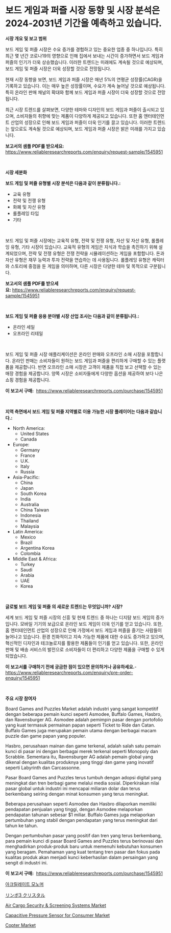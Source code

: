 <p><h1>보드 게임과 퍼즐 시장 동향 및 시장 분석은 2024-2031년 기간을 예측하고 있습니다.</h1></p><p><strong>시장 개요 및 보고 범위</strong></p>
<p><p>보드 게임 및 퍼즐 시장은 수요 증가를 경험하고 있는 중요한 업종 중 하나입니다. 특히 최근 몇 년간 코로나19의 영향으로 인해 집에서 보내는 시간이 증가하면서 보드 게임과 퍼즐의 인기가 더욱 상승했습니다. 이러한 트렌드는 미래에도 계속될 것으로 예상되며, 보드 게임 및 퍼즐 시장은 더욱 성장할 것으로 전망됩니다.</p><p>현재 시장 동향을 보면, 보드 게임과 퍼즐 시장은 매년 5%의 연평균 성장률(CAGR)을 기록하고 있습니다. 이는 매우 높은 성장률이며, 수요가 계속 늘어날 것으로 예상됩니다. 특히 온라인 판매 채널의 확대와 함께 보드 게임과 퍼즐 시장이 더욱 성장할 것으로 전망됩니다.</p><p>최근 시장 트렌드를 살펴보면, 다양한 테마와 디자인의 보드 게임과 퍼즐이 출시되고 있으며, 소비자들의 취향에 맞는 제품이 다양하게 제공되고 있습니다. 또한 홈 엔터테인먼트 산업의 성장으로 인해 보드 게임과 퍼즐이 더욱 인기를 끌고 있습니다. 이러한 트렌드는 앞으로도 계속될 것으로 예상되며, 보드 게임과 퍼즐 시장은 밝은 미래를 가지고 있습니다.</p></p>
<p><strong>보고서의 샘플 PDF를 받으세요:</strong> <a href="https://www.reliableresearchreports.com/enquiry/request-sample/1545951">https://www.reliableresearchreports.com/enquiry/request-sample/1545951</a></p>
<p>&nbsp;</p>
<p><strong>시장 세분화</strong></p>
<p><strong>보드 게임 및 퍼즐 유형별 시장 분석은 다음과 같이 분류됩니다.:</strong></p>
<p><ul><li>교육 유형</li><li>전략 및 전쟁 유형</li><li>화폐 및 자산 유형</li><li>롤플레잉 타입</li><li>기타</li></ul></p>
<p>&nbsp;</p>
<p><p>보드 게임 및 퍼즐 시장에는 교육적 유형, 전략 및 전쟁 유형, 자산 및 자산 유형, 롤플레잉 유형, 기타 시장이 있습니다. 교육적 유형의 게임은 지식과 학습을 촉진하기 위해 설계되었으며, 전략 및 전쟁 유형은 전쟁 전략을 시뮬레이션하는 게임을 포함합니다. 돈과 자산 유형은 재무 능력과 투자 전략을 연습하는 데 사용됩니다. 롤플레잉 유형은 캐릭터와 스토리에 중점을 둔 게임을 의미하며, 다른 시장은 다양한 테마 및 목적으로 구분됩니다.</p></p>
<p><strong>보고서의 샘플 PDF를 받으세요:</strong>&nbsp;<a href="https://www.reliableresearchreports.com/enquiry/request-sample/1545951">https://www.reliableresearchreports.com/enquiry/request-sample/1545951</a></p>
<p>&nbsp;</p>
<p><strong> 보드 게임 및 퍼즐 응용 분야별 시장 산업 조사는 다음과 같이 분류됩니다.:</strong></p>
<p><ul><li>온라인 세일</li><li>오프라인 리테일</li></ul></p>
<p>&nbsp;</p>
<p><p>보드 게임 및 퍼즐 시장 애플리케이션은 온라인 판매와 오프라인 소매 시장을 포함합니다. 온라인 판매는 소비자들이 원하는 보드 게임과 퍼즐을 편리하게 구매할 수 있는 플랫폼을 제공합니다. 반면 오프라인 소매 시장은 고객이 제품을 직접 보고 선택할 수 있는 매장 경험을 제공합니다. 양쪽 시장은 소비자들에게 다양한 옵션을 제공하여 보다 나은 쇼핑 경험을 제공합니다.</p></p>
<p><strong>이 보고서 구매:</strong>&nbsp; <a href="https://www.reliableresearchreports.com/purchase/1545951">https://www.reliableresearchreports.com/purchase/1545951</a></p>
<p>&nbsp;</p>
<p><strong>지역 측면에서 보드 게임 및 퍼즐 지역별로 이용 가능한 시장 플레이어는 다음과 같습니다.:</strong></p>
<p><ul>
    <li>
        North America:
        <ul>
            <li>United States</li>
            <li>Canada</li>
        </ul>
    </li>
    <li>
        Europe:
        <ul>
            <li>Germany</li>
            <li>France</li>
            <li>U.K.</li>
            <li>Italy</li>
            <li>Russia</li>
        </ul>
    </li>
    <li>
        Asia-Pacific:
        <ul>
            <li>China</li>
            <li>Japan</li>
            <li>South Korea</li>
            <li>India</li>
            <li>Australia</li>
            <li>China Taiwan</li>
            <li>Indonesia</li>
            <li>Thailand</li>
            <li>Malaysia</li>
        </ul>
    </li>
    <li>
        Latin America:
        <ul>
            <li>Mexico</li>
            <li>Brazil</li>
            <li>Argentina Korea</li>
            <li>Colombia</li>
        </ul>
    </li>
    <li>
        Middle East & Africa:
        <ul>
            <li>Turkey</li>
            <li>Saudi</li>
            <li>Arabia</li>
            <li>UAE</li>
            <li>Korea</li>
        </ul>
    </li>
    </ul></p>
<p>&nbsp;</p>
<p><strong>글로벌 보드 게임 및 퍼즐 의 새로운 트렌드는 무엇입니까? 시장?</strong></p>
<p><p>세계 보드 게임 및 퍼즐 시장의 신흥 및 현재 트렌드 중 하나는 디지턈 보드 게임의 증가입니다. 모바일 기기의 보급으로 온라인 보드 게임이 더욱 인기를 얻고 있습니다. 또한, 홈 엔터테인먼트 산업의 성장으로 인해 가정에서 보드 게임과 퍼즐을 즐기는 사람들이 늘어나고 있습니다. 환경 친화적이고 지속 가능한 제품에 대한 수요도 증가하고 있으며, 혁신적인 디자인과 테크놀로지를 활용한 제품들이 인기를 얻고 있습니다. 또한, 온라인 판매 및 배송 서비스의 발전으로 소비자들이 더 편리하고 다양한 제품을 구매할 수 있게 되었습니다.</p></p>
<p><strong>이 보고서를 구매하기 전에 궁금한 점이 있으면 문의하거나 공유하세요.</strong>- <a href="https://www.reliableresearchreports.com/enquiry/pre-order-enquiry/1545951">https://www.reliableresearchreports.com/enquiry/pre-order-enquiry/1545951</a></p>
<p>&nbsp;</p>
<p><strong>주요 시장 참여자</strong></p>
<p><p>Board Games and Puzzles Market adalah industri yang sangat kompetitif dengan beberapa pemain kunci seperti Asmodee, Buffalo Games, Hasbro, dan Ravensburger AG. Asmodee adalah pemimpin pasar dengan portofolio yang kuat termasuk permainan papan seperti Ticket to Ride dan Catan. Buffalo Games juga merupakan pemain utama dengan berbagai macam puzzle dan game papan yang populer.</p><p>Hasbro, perusahaan mainan dan game terkenal, adalah salah satu pemain kunci di pasar ini dengan berbagai merek terkenal seperti Monopoly dan Scrabble. Sementara itu, Ravensburger AG adalah pemain global yang dikenal dengan kualitas produknya yang tinggi dan game yang inovatif seperti Labyrinth dan Carcassonne.</p><p>Pasar Board Games and Puzzles terus tumbuh dengan adopsi digital yang meningkat dan tren berbagi game melalui media sosial. Diperkirakan nilai pasar global untuk industri ini mencapai miliaran dolar dan terus berkembang seiring dengan minat konsumen yang terus meningkat.</p><p>Beberapa perusahaan seperti Asmodee dan Hasbro dilaporkan memiliki pendapatan penjualan yang tinggi, dengan Asmodee melaporkan pendapatan tahunan sebesar $1 miliar. Buffalo Games juga melaporkan pertumbuhan yang stabil dengan pendapatan yang terus meningkat dari tahun ke tahun.</p><p>Dengan pertumbuhan pasar yang positif dan tren yang terus berkembang, para pemain kunci di pasar Board Games and Puzzles terus berinovasi dan menghadirkan produk-produk baru untuk memenuhi kebutuhan konsumen yang beragam. Pemahaman yang kuat tentang tren pasar dan fokus pada kualitas produk akan menjadi kunci keberhasilan dalam persaingan yang sengit di industri ini.</p></p>
<p><strong>이 보고서 구매:</strong>&nbsp;&nbsp;<a href="https://www.reliableresearchreports.com/purchase/1545951">https://www.reliableresearchreports.com/purchase/1545951</a></p>
<p><p><a href="https://medium.com/@darianswift1922_33282/%EC%95%84%ED%81%AC%EB%A6%B4%EB%A0%88%EC%9D%B4%ED%8A%B8-%EB%8B%A8%EB%9F%89%EC%B2%B4-%EC%8B%9C%EC%9E%A5-%EB%B6%84%EC%84%9D-%EB%B0%8F-2024%EB%85%84%EB%B6%80%ED%84%B0-2031%EB%85%84%EA%B9%8C%EC%A7%80-%EC%98%88%EC%83%81%EB%90%98%EB%8A%94-%ED%81%AC%EA%B8%B0-%EC%98%88%EC%B8%A1-87ddcccb90d7">아크릴레이트 모노머</a></p><p><a href="https://medium.com/@maudward1907/%E3%83%AA%E3%83%81%E3%82%A6%E3%83%A0%E3%83%8B%E3%82%AA%E3%83%96%E9%85%B8%E5%A1%A9-linbo3-%E7%B5%90%E6%99%B6%E5%B8%82%E5%A0%B4%E3%81%AF-%E5%B8%82%E5%A0%B4%E3%82%B7%E3%82%A7%E3%82%A2-%E3%82%B5%E3%82%A4%E3%82%BA-%E3%81%8A%E3%82%88%E3%81%B32031%E5%B9%B4%E3%81%BE%E3%81%A7%E3%81%AE%E4%BA%88%E6%B8%AC%E3%81%AB%E7%84%A6%E7%82%B9%E3%82%92%E5%BD%93%E3%81%A6%E3%81%A6%E3%81%84%E3%81%BE%E3%81%99-a8df331045b9">リンボ3 クリスタル</a></p><p><a href="https://github.com/marloy8/Market-Research-Report-List-3/blob/main/air-cargo-security-screening-systems-market.md">Air Cargo Security & Screening Systems Market</a></p><p><a href="https://github.com/jj19131/Market-Research-Report-List-2/blob/main/capacitive-pressure-sensor-for-consumer-market.md">Capacitive Pressure Sensor for Consumer Market</a></p><p><a href="https://issuu.com/reportprime-2/docs/copter-market-size-2030.pptx">Copter Market</a></p></p>
